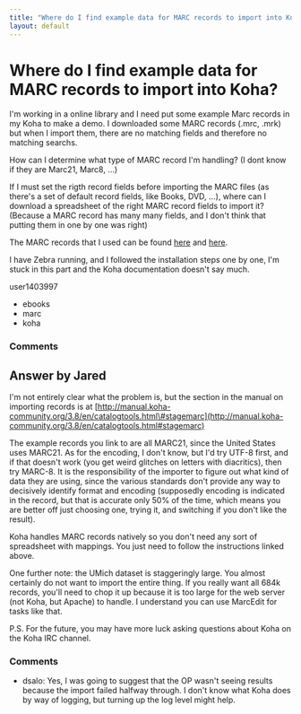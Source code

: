 ```yaml
---
title: "Where do I find example data for MARC records to import into Koha?"
layout: default
---
```

Where do I find example data for MARC records to import into Koha?
=====================
I'm working in a online library and I need put some example Marc records
in my Koha to make a demo. I downloaded some MARC records (.mrc, .mrk)
but when I import them, there are no matching fields and therefore no
matching searchs.

How can I determine what type of MARC record I'm handling? (I dont know
if they are Marc21, Marc8, ...)

If I must set the rigth record fields before importing the MARC files
(as there's a set of default record fields, like Books, DVD, ...), where
can I download a spreadsheet of the right MARC record fields to import
it? (Because a MARC record has many many fields, and I don't think that
putting them in one by one was right)

The MARC records that I used can be found
[here](http://www.clicweb.org/import-marc-records) and
[here](http://www.lib.umich.edu/open-access-bibliographic-records).

I have Zebra running, and I followed the installation steps one by one,
I'm stuck in this part and the Koha documentation doesn't say much.

user1403997

<ul class="tags"><li class="tag">ebooks</li><li class="tag">marc</li><li class="tag">koha</li></ul>

### Comments ###


Answer by Jared
----------------
I'm not entirely clear what the problem is, but the section in the
manual on importing records is at
[http://manual.koha-community.org/3.8/en/catalogtools.html\#stagemarc](http://manual.koha-community.org/3.8/en/catalogtools.html#stagemarc)

The example records you link to are all MARC21, since the United States
uses MARC21. As for the encoding, I don't know, but I'd try UTF-8 first,
and if that doesn't work (you get weird glitches on letters with
diacritics), then try MARC-8. It is the responsibility of the importer
to figure out what kind of data they are using, since the various
standards don't provide any way to decisively identify format and
encoding (supposedly encoding is indicated in the record, but that is
accurate only 50% of the time, which means you are better off just
choosing one, trying it, and switching if you don't like the result).

Koha handles MARC records natively so you don't need any sort of
spreadsheet with mappings. You just need to follow the instructions
linked above.

One further note: the UMich dataset is staggeringly large. You almost
certainly do not want to import the entire thing. If you really want all
684k records, you'll need to chop it up because it is too large for the
web server (not Koha, but Apache) to handle. I understand you can use
MarcEdit for tasks like that.

P.S. For the future, you may have more luck asking questions about Koha
on the Koha IRC channel.

### Comments ###
* dsalo: Yes, I was going to suggest that the OP wasn't seeing results because
the import failed halfway through. I don't know what Koha does by way of
logging, but turning up the log level might help.

